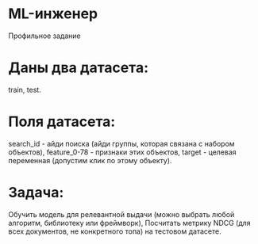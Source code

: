 # ML-инженер
Профильное задание 

# Даны два датасета: 
train, test.

# Поля датасета: 
search_id - айди поиска (айди группы, которая связана с набором объектов), 
feature_0-78 - признаки этих объектов, 
target - целевая переменная (допустим клик по этому объекту). 

# Задача:
Обучить модель для релевантной выдачи (можно выбрать любой алгоритм, библиотеку или фреймворк),
Посчитать метрику NDCG (для всех документов, не конкретного топа) на тестовом датасете.
